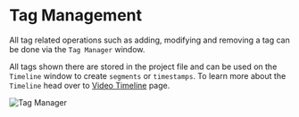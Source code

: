 # Tag Management

All tag related operations such as adding, modifying and removing a tag can be done via the `Tag Manager` window.

All tags shown there are stored in the project file and can be used on the `Timeline` window to create `segments` or `timestamps`. To learn more about the `Timeline` head over to [Video Timeline](./timeline.md) page.

![Tag Manager](/images/preview4.png)